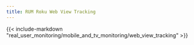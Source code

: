 ```yaml
---
title: RUM Roku Web View Tracking
---
```


{{< include-markdown "real_user_monitoring/mobile_and_tv_monitoring/web_view_tracking" >}}
